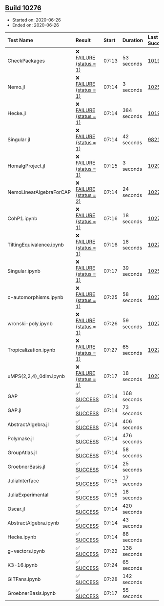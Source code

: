 ## [Build 10276](https://oscarci.mathematik.uni-kl.de/job/oscar/10276/)

* Started on: 2020-06-26
* Ended on: 2020-06-26

| Test Name    | Result | Start | Duration | Last Success | First Failure |
|:-------------|:-------|:------|:---------|:-------------|:--------------|
| CheckPackages | ❌ [FAILURE (status = 1)](https://oscarci.mathematik.uni-kl.de/job/oscar/10276/artifact/logs/build-10276/CheckPackages.log) | 07:13 | 53 seconds | [10197](https://oscarci.mathematik.uni-kl.de/job/oscar/10197/) | [10198](https://oscarci.mathematik.uni-kl.de/job/oscar/10198/) |
| Nemo.jl | ❌ [FAILURE (status = 1)](https://oscarci.mathematik.uni-kl.de/job/oscar/10276/artifact/logs/build-10276/Nemo.jl.log) | 07:14 | 3 seconds | [10252](https://oscarci.mathematik.uni-kl.de/job/oscar/10252/) | [10253](https://oscarci.mathematik.uni-kl.de/job/oscar/10253/) |
| Hecke.jl | ❌ [FAILURE (status = 1)](https://oscarci.mathematik.uni-kl.de/job/oscar/10276/artifact/logs/build-10276/Hecke.jl.log) | 07:14 | 384 seconds | [10197](https://oscarci.mathematik.uni-kl.de/job/oscar/10197/) | [10198](https://oscarci.mathematik.uni-kl.de/job/oscar/10198/) |
| Singular.jl | ❌ [FAILURE (status = 1)](https://oscarci.mathematik.uni-kl.de/job/oscar/10276/artifact/logs/build-10276/Singular.jl.log) | 07:14 | 42 seconds | [9821](https://oscarci.mathematik.uni-kl.de/job/oscar/9821/) | [9822](https://oscarci.mathematik.uni-kl.de/job/oscar/9822/) |
| HomalgProject.jl | ❌ [FAILURE (status = 1)](https://oscarci.mathematik.uni-kl.de/job/oscar/10276/artifact/logs/build-10276/HomalgProject.jl.log) | 07:15 | 3 seconds | [10209](https://oscarci.mathematik.uni-kl.de/job/oscar/10209/) | [10210](https://oscarci.mathematik.uni-kl.de/job/oscar/10210/) |
| NemoLinearAlgebraForCAP | ❌ [FAILURE (status = 2)](https://oscarci.mathematik.uni-kl.de/job/oscar/10276/artifact/logs/build-10276/NemoLinearAlgebraForCAP.log) | 07:14 | 24 seconds | [10274](https://oscarci.mathematik.uni-kl.de/job/oscar/10274/) | [10275](https://oscarci.mathematik.uni-kl.de/job/oscar/10275/) |
| CohP1.ipynb | ❌ [FAILURE (status = 1)](https://oscarci.mathematik.uni-kl.de/job/oscar/10276/artifact/logs/build-10276/CohP1.ipynb.log) | 07:16 | 18 seconds | [10274](https://oscarci.mathematik.uni-kl.de/job/oscar/10274/) | [10275](https://oscarci.mathematik.uni-kl.de/job/oscar/10275/) |
| TiltingEquivalence.ipynb | ❌ [FAILURE (status = 1)](https://oscarci.mathematik.uni-kl.de/job/oscar/10276/artifact/logs/build-10276/TiltingEquivalence.ipynb.log) | 07:16 | 18 seconds | [10274](https://oscarci.mathematik.uni-kl.de/job/oscar/10274/) | [10275](https://oscarci.mathematik.uni-kl.de/job/oscar/10275/) |
| Singular.ipynb | ❌ [FAILURE (status = 1)](https://oscarci.mathematik.uni-kl.de/job/oscar/10276/artifact/logs/build-10276/Singular.ipynb.log) | 07:17 | 39 seconds | [10252](https://oscarci.mathematik.uni-kl.de/job/oscar/10252/) | [10253](https://oscarci.mathematik.uni-kl.de/job/oscar/10253/) |
| c-automorphisms.ipynb | ❌ [FAILURE (status = 1)](https://oscarci.mathematik.uni-kl.de/job/oscar/10276/artifact/logs/build-10276/c-automorphisms.ipynb.log) | 07:25 | 58 seconds | [10275](https://oscarci.mathematik.uni-kl.de/job/oscar/10275/) | [10276](https://oscarci.mathematik.uni-kl.de/job/oscar/10276/) |
| wronski-poly.ipynb | ❌ [FAILURE (status = 1)](https://oscarci.mathematik.uni-kl.de/job/oscar/10276/artifact/logs/build-10276/wronski-poly.ipynb.log) | 07:26 | 59 seconds | [10275](https://oscarci.mathematik.uni-kl.de/job/oscar/10275/) | [10276](https://oscarci.mathematik.uni-kl.de/job/oscar/10276/) |
| Tropicalization.ipynb | ❌ [FAILURE (status = 1)](https://oscarci.mathematik.uni-kl.de/job/oscar/10276/artifact/logs/build-10276/Tropicalization.ipynb.log) | 07:27 | 65 seconds | [10275](https://oscarci.mathematik.uni-kl.de/job/oscar/10275/) | [10276](https://oscarci.mathematik.uni-kl.de/job/oscar/10276/) |
| uMPS(2,2,4)_0dim.ipynb | ❌ [FAILURE (status = 1)](https://oscarci.mathematik.uni-kl.de/job/oscar/10276/artifact/logs/build-10276/uMPS-2-2-4-_0dim.ipynb.log) | 07:17 | 18 seconds | [10209](https://oscarci.mathematik.uni-kl.de/job/oscar/10209/) | [10210](https://oscarci.mathematik.uni-kl.de/job/oscar/10210/) |
| GAP | ✅ [SUCCESS](https://oscarci.mathematik.uni-kl.de/job/oscar/10276/artifact/logs/build-10276/GAP.log) | 07:14 | 168 seconds |  |  |
| GAP.jl | ✅ [SUCCESS](https://oscarci.mathematik.uni-kl.de/job/oscar/10276/artifact/logs/build-10276/GAP.jl.log) | 07:14 | 73 seconds |  |  |
| AbstractAlgebra.jl | ✅ [SUCCESS](https://oscarci.mathematik.uni-kl.de/job/oscar/10276/artifact/logs/build-10276/AbstractAlgebra.jl.log) | 07:14 | 406 seconds |  |  |
| Polymake.jl | ✅ [SUCCESS](https://oscarci.mathematik.uni-kl.de/job/oscar/10276/artifact/logs/build-10276/Polymake.jl.log) | 07:14 | 476 seconds |  |  |
| GroupAtlas.jl | ✅ [SUCCESS](https://oscarci.mathematik.uni-kl.de/job/oscar/10276/artifact/logs/build-10276/GroupAtlas.jl.log) | 07:14 | 58 seconds |  |  |
| GroebnerBasis.jl | ✅ [SUCCESS](https://oscarci.mathematik.uni-kl.de/job/oscar/10276/artifact/logs/build-10276/GroebnerBasis.jl.log) | 07:14 | 25 seconds |  |  |
| JuliaInterface | ✅ [SUCCESS](https://oscarci.mathematik.uni-kl.de/job/oscar/10276/artifact/logs/build-10276/JuliaInterface.log) | 07:15 | 17 seconds |  |  |
| JuliaExperimental | ✅ [SUCCESS](https://oscarci.mathematik.uni-kl.de/job/oscar/10276/artifact/logs/build-10276/JuliaExperimental.log) | 07:15 | 18 seconds |  |  |
| Oscar.jl | ✅ [SUCCESS](https://oscarci.mathematik.uni-kl.de/job/oscar/10276/artifact/logs/build-10276/Oscar.jl.log) | 07:14 | 420 seconds |  |  |
| AbstractAlgebra.ipynb | ✅ [SUCCESS](https://oscarci.mathematik.uni-kl.de/job/oscar/10276/artifact/logs/build-10276/AbstractAlgebra.ipynb.log) | 07:14 | 43 seconds |  |  |
| Hecke.ipynb | ✅ [SUCCESS](https://oscarci.mathematik.uni-kl.de/job/oscar/10276/artifact/logs/build-10276/Hecke.ipynb.log) | 07:14 | 88 seconds |  |  |
| g-vectors.ipynb | ✅ [SUCCESS](https://oscarci.mathematik.uni-kl.de/job/oscar/10276/artifact/logs/build-10276/g-vectors.ipynb.log) | 07:22 | 138 seconds |  |  |
| K3-16.ipynb | ✅ [SUCCESS](https://oscarci.mathematik.uni-kl.de/job/oscar/10276/artifact/logs/build-10276/K3-16.ipynb.log) | 07:24 | 65 seconds |  |  |
| GITFans.ipynb | ✅ [SUCCESS](https://oscarci.mathematik.uni-kl.de/job/oscar/10276/artifact/logs/build-10276/GITFans.ipynb.log) | 07:28 | 142 seconds |  |  |
| GroebnerBasis.ipynb | ✅ [SUCCESS](https://oscarci.mathematik.uni-kl.de/job/oscar/10276/artifact/logs/build-10276/GroebnerBasis.ipynb.log) | 07:17 | 55 seconds |  |  |
